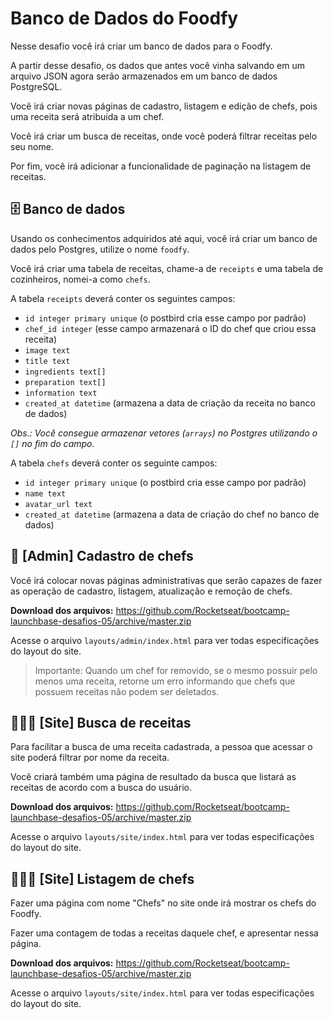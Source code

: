 # Banco de Dados do Foodfy

Nesse desafio você irá criar um banco de dados para o Foodfy.

A partir desse desafio, os dados que antes você vinha salvando em um arquivo JSON agora serão armazenados em um banco de dados PostgreSQL.

Você irá criar novas páginas de cadastro, listagem e edição de chefs, pois uma receita será atribuida a um chef.

Você irá criar um busca de receitas, onde você poderá filtrar receitas pelo seu nome.

Por fim, você irá adicionar a funcionalidade de paginação na listagem de receitas.

## 🗄 Banco de dados

Usando os conhecimentos adquiridos até aqui, você irá criar um banco de dados pelo Postgres, utilize o nome `foodfy`. 

Você irá criar uma tabela de receitas, chame-a de `receipts` e uma tabela de cozinheiros, nomei-a como `chefs`.

A tabela `receipts` deverá conter os seguintes campos:

* `id integer primary unique` (o postbird cria esse campo por padrão)
* `chef_id integer` (esse campo armazenará o ID do chef que criou essa receita)
* `image text`
* `title text`
* `ingredients text[]`
* `preparation text[]`
* `information text`
* `created_at datetime` (armazena a data de criação da receita no banco de dados)

*Obs.: Você consegue armazenar vetores (`arrays`) no Postgres utilizando o `[]` no fim do campo.*

A tabela `chefs` deverá conter os seguinte campos:

* `id integer primary unique` (o postbird cria esse campo por padrão)
* `name text`
* `avatar_url text`
* `created_at datetime` (armazena a data de criação do chef no banco de dados)

## 🍴 [Admin] Cadastro de chefs

Você irá colocar novas páginas administrativas que serão capazes de fazer as operação de cadastro, listagem, atualização e remoção de chefs.

**Download dos arquivos:** https://github.com/Rocketseat/bootcamp-launchbase-desafios-05/archive/master.zip

Acesse o arquivo `layouts/admin/index.html` para ver todas especificações do layout do site.

>Importante: Quando um chef for removido, se o mesmo possuir pelo menos uma receita, retorne um erro informando que chefs que possuem receitas não podem ser deletados.

## 🕵🏻‍♂️ [Site] Busca de receitas

Para facilitar a busca de uma receita cadastrada, a pessoa que acessar o site poderá filtrar por nome da receita.

Você criará também uma página de resultado da busca que listará as receitas de acordo com a busca do usuário.

**Download dos arquivos:** https://github.com/Rocketseat/bootcamp-launchbase-desafios-05/archive/master.zip

Acesse o arquivo `layouts/site/index.html` para ver todas especificações do layout do site.


## 👩🏽‍🍳 [Site] Listagem de chefs

Fazer uma página com nome "Chefs" no site onde irá mostrar os chefs do Foodfy.

Fazer uma contagem de todas a receitas daquele chef, e apresentar nessa página.

**Download dos arquivos:** https://github.com/Rocketseat/bootcamp-launchbase-desafios-05/archive/master.zip

Acesse o arquivo `layouts/site/index.html` para ver todas especificações do layout do site.

